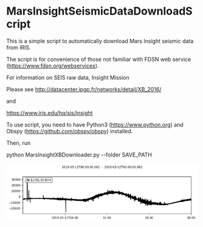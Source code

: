 # MarsInsightSeismicDataDownloadScript
This is a simple script to automatically download Mars Insight seismic data from IRIS.

The script is for convenience of those not familiar with FDSN web service (https://www.fdsn.org/webservices).

For information on SEIS raw data, Insight Mission

Please see http://datacenter.ipgp.fr/networks/detail/XB_2016/

and

https://www.iris.edu/hq/sis/insight

To use script, you need to have Python3 (https://www.python.org) and Obspy (https://github.com/obspy/obspy) installed.

Then, run

python MarsInsightXBDownloader.py --folder SAVE_PATH  

![Example Image](https://github.com/MrXiaoXiao/MarsInsightSeismicDataDownloadScript/blob/master/example_waveform_image.png)
